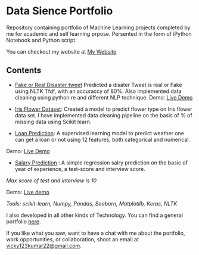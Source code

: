 # Data Sience Portfolio
 

Repository containing portfolio of Machine Learning projects completed by me for academic and self learning prpose. Persented in the form of iPython Notebook and Python script.

You can checkout my website at [My Website](https://portfoliovsevicky.herokuapp.com/)

## Contents
 
* [Fake or Real Disaster tweet](https://github.com/donrockvic/ML_projects/blob/master/Fake_real_Disaster_tweet/RealOrFakeTweets.ipynb)
Predicted a disater Tweet is real or Fake using NLTK Tfdf, with an accuraccy of 80%. Also implemented data cleaning using python re and different NLP technique.
Demo: [Live Demo](https://portfoliovsevicky.herokuapp.com/tweet) 

* [Iris Flower Dataset](https://github.com/donrockvic/ML_projects/blob/master/IRIS_flower_classification/iris-dataset-supervised.ipynb):
Created a model to predict flower type on Iris flower data set. I have implemented data cleaning pipeline on the basis of % of missing data using Scikit learn.

* [Loan Prediction](https://github.com/donrockvic/ML_projects/blob/master/LoanPrediction/LoanPrediction.ipynb): A supervised learning model to predict weather one can get a loan or not using 12 features, both categorical and numerical.

Demo: [Live Demo](https://portfoliovsevicky.herokuapp.com/loan) 

* [Salary Prediction](https://github.com/donrockvic/ML_projects/blob/master/SalaryPrediction/model.py) : A simple regression salry prediction on the basic of year of experience, a test-score and interview score.

*Max score of test and interview is 10*  

Demo: [Live demo](https://portfoliovsevicky.herokuapp.com/salary) 

*Tools: scikit-learn, Numpy, Pandas, Seaborn, Matplotlib, Keras, NLTK*

I also developed in all other kinds of Technology. You can find a general portfolio [here](https://github.com/donrockvic/General-development).

If you like what you saw, want to have a chat with me about the portfolio, work opportunities, or collaboration, shoot an email at [vicky123kumar22@gmail.com](mailto:vicky123kumar22@gmail.com).


 
